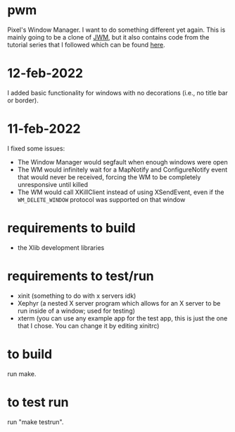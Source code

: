 # pwm
Pixel's Window Manager. I want to do something different yet again. This is mainly going to be a clone of [JWM](https://github.com/joewing/jwm), but it also contains code from the tutorial series that I followed which can be found [here](https://github.com/jichu4n/basic_wm).

# 12-feb-2022
I added basic functionality for windows with no decorations (i.e., no title bar or border).

# 11-feb-2022
I fixed some issues:

- The Window Manager would segfault when enough windows were open
- The WM would infinitely wait for a MapNotify and ConfigureNotify event that would never be received, forcing the WM to be completely unresponsive until killed
- The WM would call XKillClient instead of using XSendEvent, even if the ```WM_DELETE_WINDOW``` protocol was supported on that window

# requirements to build
- the Xlib development libraries

# requirements to test/run
- xinit (something to do with x servers idk)
- Xephyr (a nested X server program which allows for an X server to be run inside of a window; used for testing)
- xterm (you can use any example app for the test app, this is just the one that I chose. You can change it by editing xinitrc)

# to build
run make.

# to test run
run "make testrun".
